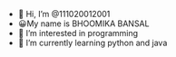 - 👋 Hi, I’m @111020012001
- 😀My name is BHOOMIKA BANSAL 
- 👀 I’m interested in programming 
- 🌱 I’m currently learning python and java


<!---
111020012001/111020012001 is a ✨ special ✨ repository because its `README.md` (this file) appears on your GitHub profile.
You can click the Preview link to take a look at your changes.
--->
